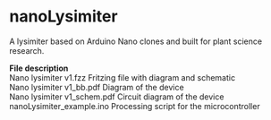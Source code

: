 # nanoLysimiter
<p>A lysimiter based on Arduino Nano clones and built for plant science research. </p>

<p><b>File description</b><br>
Nano lysimiter v1.fzz   Fritzing file with diagram and schematic<br>
Nano lysimiter v1_bb.pdf  Diagram of the device<br>
Nano lysimiter v1_schem.pdf	Circuit diagram of the device<br>
nanoLysimiter_example.ino   Processing script for the microcontroller</p>
